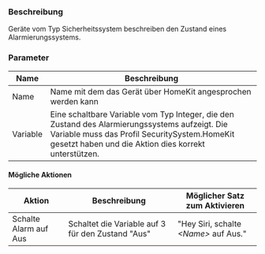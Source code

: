 ﻿### Beschreibung

Geräte vom Typ Sicherheitssystem beschreiben den Zustand eines Alarmierungssystems.

### Parameter

Name       | Beschreibung
---------- | ---------------
Name       | Name mit dem das Gerät über HomeKit angesprochen werden kann
Variable   | Eine schaltbare Variable vom Typ Integer, die den Zustand des Alarmierungssystems aufzeigt. Die Variable muss das Profil SecuritySystem.HomeKit gesetzt haben und die Aktion dies korrekt unterstützen.

#### Mögliche Aktionen

Aktion                        | Beschreibung                                      | Möglicher Satz zum Aktivieren
----------------------------- |---------------------------------------------------| -----------------------------
Schalte Alarm auf Aus         | Schaltet die Variable auf 3 für den Zustand "Aus" | "Hey Siri, schalte _<Name\>_ auf Aus."